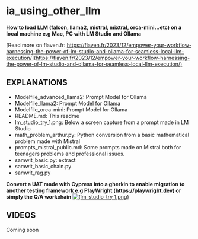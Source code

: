 # ia_using_other_llm


**How to load LLM (falcon, llama2, mistral, mixtral, orca-mini...etc) on a local machine e.g Mac, PC with LM Studio and Ollama**



[Read more on flaven.fr: https://flaven.fr/2023/12/empower-your-workflow-harnessing-the-power-of-lm-studio-and-ollama-for-seamless-local-llm-execution/](https://flaven.fr/2023/12/empower-your-workflow-harnessing-the-power-of-lm-studio-and-ollama-for-seamless-local-llm-execution/)




## EXPLANATIONS
- Modelfile_advanced_llama2: Prompt Model for Ollama
- Modelfile_llama2: Prompt Model for Ollama
- Modelfile_orca-mini: Prompt Model for Ollama
- README.md: This readme
- lm_studio_try_1.png: Below a screen capture from a prompt made in LM Studio 
- math_problem_arthur.py: Python conversion from a basic mathematical problem made with Mistral
- prompts_mistral_public.md: Some prompts made on Mistral both for teenagers problems and professional issues.
- samwit_basic.py: extract
- samwit_basic_chain.py
- samwit_rag.py

**Convert a UAT made with Cypress into a gherkin to enable migration to another testing framework e.g PlayWright (https://playwright.dev) or simply the Q/A workchain**
[![(lm_studio_try_1.png) ](fastapi_postman_remember_1.png)](https://flaven.fr/)


## VIDEOS

Coming soon
